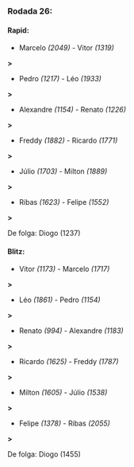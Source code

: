 ### Rodada 26:

#### Rapid:

* Marcelo *(2049)*     -     Vitor *(1319)*

 **>** 
* Pedro *(1217)*     -     Léo *(1933)*

 **>** 
* Alexandre *(1154)*     -     Renato *(1226)*

 **>** 
* Freddy *(1882)*     -     Ricardo *(1771)*

 **>** 
* Júlio *(1703)*     -     Milton *(1889)*

 **>** 
* Ribas *(1623)*     -     Felipe *(1552)*

 **>** 

De folga: Diogo (1237)

#### Blitz:

* Vitor *(1173)*     -     Marcelo *(1717)*

 **>** 
* Léo *(1861)*     -     Pedro *(1154)*

 **>** 
* Renato *(994)*     -     Alexandre *(1183)*

 **>** 
* Ricardo *(1625)*     -     Freddy *(1787)*

 **>** 
* Milton *(1605)*     -     Júlio *(1538)*

 **>** 
* Felipe *(1378)*     -     Ribas *(2055)*

 **>** 

De folga: Diogo (1455)


